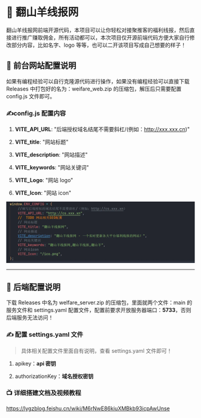 # 🐐 翻山羊线报网

翻山羊线报网前端开源代码，本项目可以让你轻松对接聚推客的福利线报，然后直接进行推广赚取佣金，所有活动都可以，本次项目仅开源前端代码方便大家自行修改部分内容，比如名字、logo 等等，也可以二开该项目写成自己想要的样子！

## 🧰 前台网站配置说明

如果有编程经验可以自行克隆源代码进行操作，如果没有编程经验可以直接下载 Releases 中打包好的名为：weifare_web.zip 的压缩包，解压后只需要配置 config.js 文件即可。

### ✍config.js 配置内容

1. **VITE_API_URL**: "后端授权域名结尾不需要斜杠/(例如：http://xxx.xxx.cn)"

2. **VITE_title**: "网站标题"

3. **VITE_description**: "网站描述"

4. **VITE_keywords**: "网站关键词"

5. **VITE_Logo**: "网站 logo"

6. **VITE_Icon**: "网站 icon"

![](https://raw.githubusercontent.com/lygzblog/githubImg/refs/heads/main/welfare_tip_config.webp)

---

## 🐨 后端配置说明

下载 Releases 中名为 welfare_server.zip 的压缩包，里面就两个文件：main 的服务文件和 settings.yaml 配置文件，配置前要求开放服务器端口：**5733**，否则后端服务无法访问！

### ✍ 配置 settings.yaml 文件

> 具体相关配置文件里面自有说明，查看 settings.yaml 文件即可！

1. apikey：**api 密钥**

2. authorizationKey：**域名授权密钥**

### 📺 详细搭建文档及视频教程

https://lygzblog.feishu.cn/wiki/M6rNwE86kiuXMBkb93icpAwUnse
